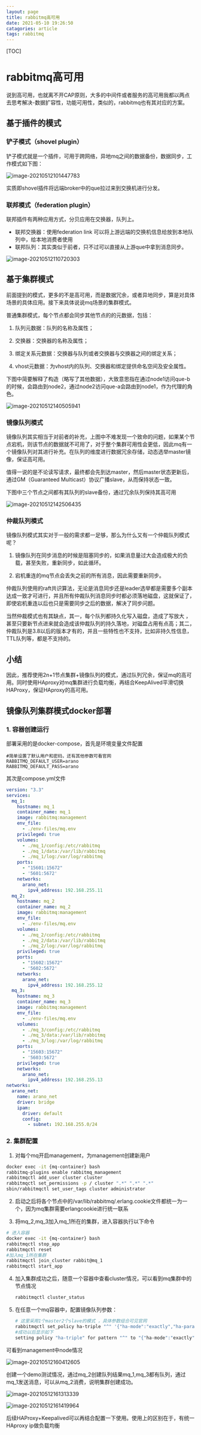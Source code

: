 ```yaml
---
layout: page
title: rabbitmq高可用
date: 2021-05-10 19:26:50
catagories: article
tags: rabbitmq
---
```


[TOC]



# rabbitmq高可用

说到高可用，也就离不开CAP原则，大多的中间件或者服务的高可用我都以两点去思考解决-数据扩容性，功能可用性，类似的，rabbitmq也有其对应的方案。

## 基于插件的模式

### 铲子模式（shovel plugin）

铲子模式就是一个插件，可用于跨网络，异地mq之间的数据备份，数据同步，工作模式如下图：

![image-20210512101447783](https://raw.githubusercontent.com/arano9/pic-host/main/img/image-20210512101447783-0785695.png)

实质即shovel插件将远端broker中的que拉过来到交换机进行分发。

### 联邦模式（federation plugin）

联邦插件有两种应用方式，分贝应用在交换器，队列上。

- 联邦交换器：使用federation link 可以将上游远端的交换机信息给放到本地队列中，给本地消费者使用
- 联邦队列：其实类似于前者，只不过可以直接从上游que中拿到消息同步。

![image-20210512110720303](https://raw.githubusercontent.com/arano9/pic-host/main/img/image-20210512110720303-0788843.png)





## 基于集群模式

前面提到的模式，更多的不是高可用，而是数据冗余，或者异地同步，算是对具体场景的具体应用。接下来具体说说mq场景的集群模式。

普通集群模式，每个节点都会同步其他节点的的元数据，包括：

1. 队列元数据：队列的名称及属性；

2. 交换器：交换器的名称及属性；

3. 绑定关系元数据：交换器与队列或者交换器与交换器之间的绑定关系；

4. vhost元数据：为vhost内的队列、交换器和绑定提供命名空间及安全属性。

下图中简要解释了构造（略写了其他数据），大致意思指在通过node1访问que-b的时候，会路由到node2，通过node2访问que-a会路由到node1，作为代理的角色。


![image-20210512140505941](https://raw.githubusercontent.com/arano9/pic-host/main/img/image-20210512140505941.png)

### 镜像队列模式

镜像队列其实相当于对前者的补充，上图中不难发现一个致命的问题，如果某个节点宕机，则该节点的数据就不可用了，对于整个集群可用性会更低，因此mq有一个镜像队列对其进行补充。在队列的维度进行数据冗余存储，动态选举master镜像，保证高可用。

值得一说的是不论读写请求，最终都会先到达master，然后master状态更新后，通过GM（Guaranteed Multicast）协议广播slave，从而保持状态一致。

下图中三个节点之间都有其队列的slave备份，通过冗余队列保持其高可用

![image-20210512142506435](https://raw.githubusercontent.com/arano9/pic-host/main/img/image-20210512142506435.png)

### 仲裁队列模式

镜像队列模式其实对于一般的需求都一足够，那么为什么又有一个仲裁队列模式呢？

1. 镜像队列在同步消息的时候是阻塞同步的，如果消息量过大会造成极大的负载，甚至失败，重新同步，如此循环。

2. 宕机重连的mq节点会丢失之前的所有消息，因此需要重新同步。

   

仲裁队列使用的raft共识算法，无论是消息同步还是leader选举都是需要多个副本达成一致才可进行，并且所有仲裁队列消息同步时都必须落地磁盘，这就保证了，即使宕机重连以后也只是需要同步之后的数据，解决了同步问题。

当然仲裁模式也有其缺点，其一，每个队列都持久化写入磁盘，造成了写放大 ，甚至只要新节点进来就会造成该仲裁队列的持久落地，对磁盘占用有点高；其二，仲裁队列是3.8以后的版本才有的，并且一些特性也不支持，比如非持久性信息，TTL队列等，都是不支持的。



## 小结

因此，推荐使用2n+1节点集群+镜像队列的模式，通过队列冗余，保证mq的高可用。同时使用HAproxy对mq集群进行负载均衡，再结合KeepAlived平滑切换HAProxy，保证HAproxy的高可用。



## 镜像队列集群模式docker部署

### 1. 容器创建运行

部署采用的是docker-compose，首先是环境变量文件配置

```env
#简单设置了默认用户和密码，还有其他参数可看官网
RABBITMQ_DEFAULT_USER=arano
RABBITMQ_DEFAULT_PASS=arano
```

其次是compose.yml文件

```yml
version: "3.3"
services:
  mq_1:
    hostname: mq_1
    container_name: mq_1
    image: rabbitmq:management
    env_file:
      - ./env-files/mq.env
    privileged: true
    volumes:
      - ./mq_1/config:/etc/rabbitmq
      - ./mq_1/data:/var/lib/rabbitmq
      - ./mq_1/log:/var/log/rabbitmq
    ports:
      - "15601:15672"
      - '5601:5672'
    networks:
      arano_net:
        ipv4_address: 192.168.255.11
  mq_2:
    hostname: mq_2
    container_name: mq_2
    image: rabbitmq:management
    env_file:
      - ./env-files/mq.env
    volumes:
      - ./mq_2/config:/etc/rabbitmq
      - ./mq_2/data:/var/lib/rabbitmq
      - ./mq_2/log:/var/log/rabbitmq
    privileged: true
    ports:
      - "15602:15672"
      - '5602:5672'
    networks:
      arano_net:
        ipv4_address: 192.168.255.12
  mq_3:
    hostname: mq_3
    container_name: mq_3
    image: rabbitmq:management
    env_file:
      - ./env-files/mq.env
    volumes:
      - ./mq_3/config:/etc/rabbitmq
      - ./mq_3/data:/var/lib/rabbitmq
      - ./mq_3/log:/var/log/rabbitmq
    ports:
      - "15603:15672"
      - '5603:5672'
    privileged: true
    networks:
      arano_net:
        ipv4_address: 192.168.255.13
networks:
  arano_net:
    name: arano_net
    driver: bridge
    ipam:
      driver: default
      config:
        - subnet: 192.168.255.0/24

```



### 2. 集群配置

1. 对每个mq开启management，为management创建新用户

```bash
docker exec -it {mq-container} bash
rabbitmq-plugins enable rabbitmq_management
rabbitmqctl add_user cluster cluster 
rabbitmqctl set_permissions -p / cluster ".*" ".*" ".*"
sbin/rabbitmqctl set_user_tags cluster administrator
```

2. 启动之后将各个节点中的/var/lib/rabbitmq/.erlang.cookie文件都统一为一个，因为mq集群需要erlangcookie进行统一联系

3. 将mq_2,mq_3加入mq_1所在的集群，进入容器执行以下命令

```bash
# 进入容器
docker exec -it {mq-container} bash
rabbitmqctl stop_app
rabbitmqctl reset
#加入mq_1所在集群
rabbitmqctl join_cluster rabbit@mq_1
rabbitmqctl start_app
```

4. 加入集群成功之后，随意一个容器中查看cluster情况，可以看到mq集群中的节点情况

   ```bash
   rabbitmqctl cluster_status
   ```

5. 在任意一个mq容器中，配置镜像队列参数：

   ```bash
   # 这里采用1个master2个slave的模式 ，具体参数组合可见官网
   rabbitmqctl set_policy ha-triple "^" '{"ha-mode":"exactly","ha-params":3}'
   #成功以后显示如下
   setting policy "ha-triple" for pattern "^" to "{"ha-mode":"exactly","ha-params": 3}" with priority "0" for vhost "/" ...
   ```

   

可看到management中node情况

![image-20210512160412605](https://raw.githubusercontent.com/arano9/pic-host/main/img/image-20210512160412605.png)

创建一个demo测试情况，通过mq_2创建队列结果mq_1,mq_3都有队列，通过mq_1发送消息，可以从mq_2消费，说明集群创建成功。

![image-20210512161313339](https://raw.githubusercontent.com/arano9/pic-host/main/img/image-20210512161313339.png)

![image-20210512161419964](https://raw.githubusercontent.com/arano9/pic-host/main/img/image-20210512161419964.png)

后续HAProxy+Keepalived可以再结合配置一下使用。使用上的区别在于，有统一HAproxy ip做负载均衡